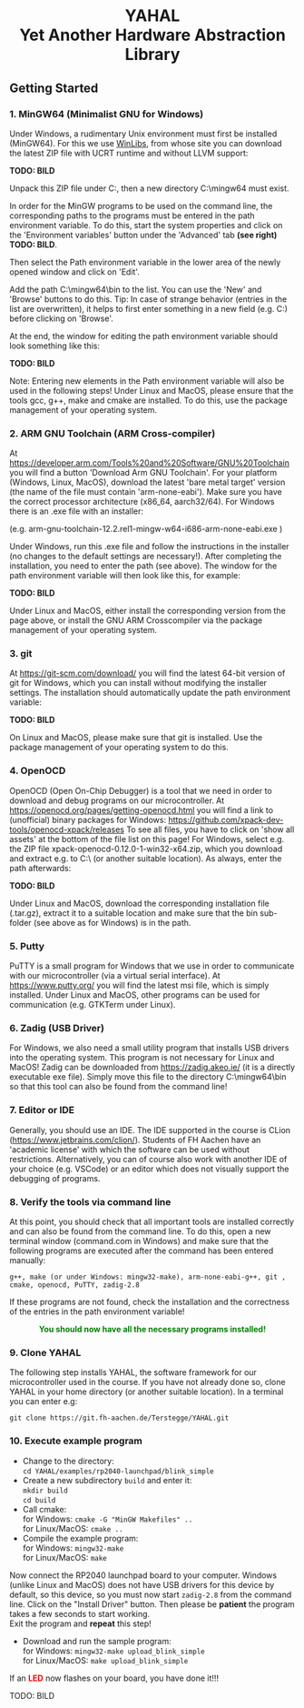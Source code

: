 <h1 align="center">YAHAL <br> Yet Another Hardware Abstraction Library</h1>

## Getting Started

### 1. MinGW64 (Minimalist GNU for Windows)
Under Windows, a rudimentary Unix environment must first be installed (MinGW64).
For this we use [WinLibs](https://winlibs.com/), from whose site you can download the latest ZIP file with UCRT runtime 
and without LLVM support:

**TODO: BILD**

Unpack this ZIP file under C:\, then a new directory C:\mingw64 must exist.

In order for the MinGW programs to be used on the command line, the corresponding paths to the programs must be entered
in the path environment variable.
To do this, start the system properties and click on the 'Environment variables' button under the 'Advanced' tab
**(see right) TODO: BILD**.

Then select the Path environment variable in the lower area of the newly opened window and click on
'Edit'.

Add the path C:\mingw64\bin to the list.
You can use the 'New' and 'Browse' buttons to do this.
Tip: In case of strange behavior (entries in the list are overwritten), it helps to first enter something in a new field
(e.g. C:) before clicking on 'Browse'.

At the end, the window for editing the path environment variable should look something like this:

**TODO: BILD**

Note: Entering new elements in the Path environment variable will also be used in the following steps!
Under Linux and MacOS, please ensure that the tools gcc, g++, make and cmake are installed.
To do this, use the package management of your operating system.

### 2. ARM GNU Toolchain (ARM Cross-compiler)
At https://developer.arm.com/Tools%20and%20Software/GNU%20Toolchain you will find a button 'Download Arm GNU Toolchain'.
For your platform (Windows, Linux, MacOS), download the latest 'bare metal target' version (the name of the file must 
contain 'arm-none-eabi').
Make sure you have the correct processor architecture (x86_64, aarch32/64).
For Windows there is an .exe file with an installer:

(e.g. arm-gnu-toolchain-12.2.rel1-mingw-w64-i686-arm-none-eabi.exe )

Under Windows, run this .exe file and follow the instructions in the installer (no changes to the default settings
are necessary!).
After completing the installation, you need to enter the path (see above).
The window for the path environment variable will then look like this, for example:

**TODO: BILD**

Under Linux and MacOS, either install the corresponding version from the page above, or install the GNU ARM 
Crosscompiler via the package management of your operating system.

### 3. git
At https://git-scm.com/download/ you will find the latest 64-bit version of git for Windows, which you can install
without modifying the installer settings. 
The installation should automatically update the path environment variable:

**TODO: BILD**

On Linux and MacOS, please make sure that git is installed.
Use the package management of your operating system to do this.

### 4. OpenOCD
OpenOCD (Open On-Chip Debugger) is a tool that we need in order to download and debug programs on our microcontroller.
At https://openocd.org/pages/getting-openocd.html you will find a link to (unofficial) binary packages for Windows:
https://github.com/xpack-dev-tools/openocd-xpack/releases
To see all files, you have to click on 'show all assets' at the bottom of the file list on this page!
For Windows, select e.g. the ZIP file xpack-openocd-0.12.0-1-win32-x64.zip, which you download and extract e.g. 
to C:\ (or another suitable location). 
As always, enter the path afterwards:

**TODO: BILD**

Under Linux and MacOS, download the corresponding installation file (.tar.gz), extract it to a suitable location and 
make sure that the bin sub-folder (see above as for Windows) is in the path.

### 5. Putty
PuTTY is a small program for Windows that we use in order to communicate with our microcontroller
(via a virtual serial interface).
At https://www.putty.org/ you will find the latest msi file, which is simply installed.
Under Linux and MacOS, other programs can be used for communication (e.g. GTKTerm under Linux).

### 6. Zadig (USB Driver)
For Windows, we also need a small utility program that installs USB drivers into the operating system.
This program is not necessary for Linux and MacOS!
Zadig can be downloaded from https://zadig.akeo.ie/ (it is a directly executable exe file).
Simply move this file to the directory C:\mingw64\bin so that this tool can also be found from the command line!

### 7. Editor or IDE
Generally, you should use an IDE. The IDE supported in the course is CLion (https://www.jetbrains.com/clion/).
Students of FH Aachen have an 'academic license' with which the software can be used without restrictions.
Alternatively, you can of course also work with another IDE of your choice (e.g. VSCode) or an editor which does not
visually support the debugging of programs.

### 8. Verify the tools via command line
At this point, you should check that all important tools are installed correctly and can also be found from the 
command line.
To do this, open a new terminal window (command.com in Windows) and make sure that the following programs are executed
after the command has been entered manually:

`g++, make (or under Windows: mingw32-make), arm-none-eabi-g++, git , cmake, openocd, PuTTY, zadig-2.8`

If these programs are not found, check the installation and the correctness of the entries in the path environment
variable!

<p style="color:green;text-align:center;font-weight:bold">You should now have all the necessary programs installed!</p>

### 9. Clone YAHAL
The following step installs YAHAL, the software framework for our microcontroller used in the course.
If you have not already done so, clone YAHAL in your home directory (or another suitable location).
In a terminal you can enter e.g:

`git clone https://git.fh-aachen.de/Terstegge/YAHAL.git`

### 10. Execute example program
- Change to the directory:<br>
  `cd YAHAL/examples/rp2040-launchpad/blink_simple`
- Create a new subdirectory `build` and enter it:<br>
  `mkdir build`<br>
  `cd build`
- Call cmake:<br>
  for Windows: `cmake -G "MinGW Makefiles" ..`<br>
  for Linux/MacOS: `cmake ..`
- Compile the example program:<br>
  for Windows: `mingw32-make`<br>
  for Linux/MacOS: `make`

Now connect the RP2040 launchpad board to your computer.
Windows (unlike Linux and MacOS) does not have USB drivers for this device by default, so this device, so you must now
start `zadig-2.8` from the command line. 
Click on the "Install Driver" button.
Then please be **patient** the program takes a few seconds to start working.<br>
Exit the program and **repeat** this step!

- Download and run the sample program:<br>
  for Windows: `mingw32-make upload_blink_simple`<br>
  for Linux/MacOS: `make upload_blink_simple`

If an <span style="color:red">**LED**</span> now flashes on your board, you have done it!!!

TODO: BILD